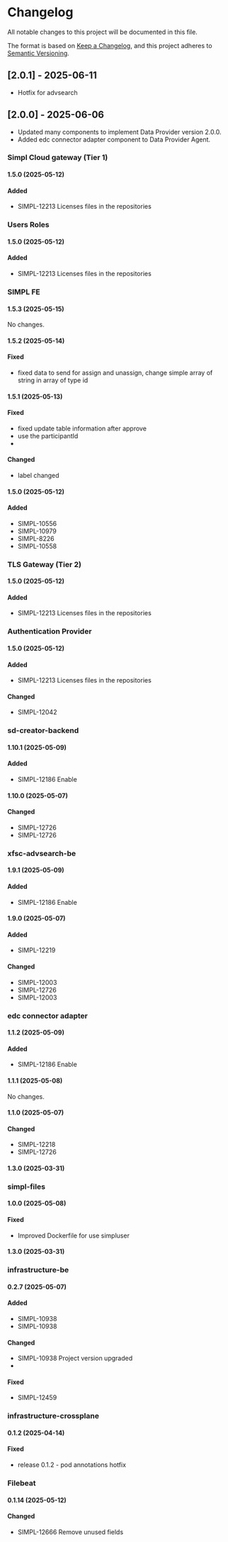 # Changelog
All notable changes to this project will be documented in this file.

The format is based on [Keep a Changelog](https://keepachangelog.com/en/1.0.0/),
and this project adheres to [Semantic Versioning](https://semver.org/spec/v2.0.0.html).

## [2.0.1] - 2025-06-11
- Hotfix for advsearch

## [2.0.0] - 2025-06-06
- Updated many components to implement Data Provider version 2.0.0.
- Added edc connector adapter component to Data Provider Agent.


### Simpl Cloud gateway (Tier 1)

#### 1.5.0 (2025-05-12)

#### Added
- SIMPL-12213 Licenses files in the repositories


### Users Roles

#### 1.5.0 (2025-05-12)

#### Added
- SIMPL-12213 Licenses files in the repositories


### SIMPL FE

#### 1.5.3 (2025-05-15)
No changes.

#### 1.5.2 (2025-05-14)

#### Fixed
- fixed data to send for assign and unassign, change simple array of string in array of type id

#### 1.5.1 (2025-05-13)

#### Fixed
- fixed update table information after approve
- use the participantId
- 
#### Changed
- label changed

#### 1.5.0 (2025-05-12)

#### Added
- SIMPL-10556
- SIMPL-10979 
- SIMPL-8226 
- SIMPL-10558


### TLS Gateway (Tier 2)

#### 1.5.0 (2025-05-12)

#### Added
- SIMPL-12213 Licenses files in the repositories


### Authentication Provider

#### 1.5.0 (2025-05-12)

#### Added
- SIMPL-12213 Licenses files in the repositories

#### Changed
- SIMPL-12042


### sd-creator-backend

#### 1.10.1 (2025-05-09)

#### Added
- SIMPL-12186 Enable

#### 1.10.0 (2025-05-07)

#### Changed
- SIMPL-12726
- SIMPL-12726


### xfsc-advsearch-be

#### 1.9.1 (2025-05-09)

#### Added
- SIMPL-12186 Enable

#### 1.9.0 (2025-05-07)

#### Added
- SIMPL-12219

#### Changed
- SIMPL-12003 
- SIMPL-12726 
- SIMPL-12003


### edc connector adapter

#### 1.1.2 (2025-05-09)

#### Added
- SIMPL-12186 Enable

#### 1.1.1 (2025-05-08)
No changes.

#### 1.1.0 (2025-05-07)

#### Changed
- SIMPL-12218
- SIMPL-12726

#### 1.3.0 (2025-03-31)

### simpl-files

#### 1.0.0 (2025-05-08)

#### Fixed
- Improved Dockerfile for use simpluser

#### 1.3.0 (2025-03-31)

### infrastructure-be

#### 0.2.7 (2025-05-07)

#### Added
- SIMPL-10938
- SIMPL-10938

#### Changed
- SIMPL-10938  Project version upgraded
- 
#### Fixed
- SIMPL-12459


### infrastructure-crossplane

#### 0.1.2 (2025-04-14)

#### Fixed
- release 0.1.2 - pod annotations hotfix


### Filebeat

#### 0.1.14 (2025-05-12)

#### Changed
- SIMPL-12666 Remove unused fields
